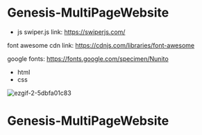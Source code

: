 # Genesis-MultiPageWebsite

- js
  swiper.js link:
  https://swiperjs.com/

font awesome cdn link:
https://cdnjs.com/libraries/font-awesome

google fonts:
https://fonts.google.com/specimen/Nunito

- html
- css

![ezgif-2-5dbfa01c83](https://user-images.githubusercontent.com/87030915/148194059-f8e21582-e6e6-4d09-b0b4-dfa6f5fa5f72.gif)

# Genesis-MultiPageWebsite
